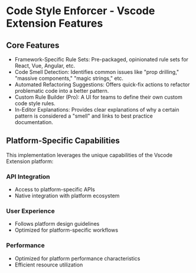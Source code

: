 # Code Style Enforcer - Vscode Extension Features

## Core Features
- Framework-Specific Rule Sets: Pre-packaged, opinionated rule sets for React, Vue, Angular, etc.
- Code Smell Detection: Identifies common issues like "prop drilling," "massive components," "magic strings," etc.
- Automated Refactoring Suggestions: Offers quick-fix actions to refactor problematic code into a better pattern.
- Custom Rule Builder (Pro): A UI for teams to define their own custom code style rules.
- In-Editor Explanations: Provides clear explanations of why a certain pattern is considered a "smell" and links to best practice documentation.

## Platform-Specific Capabilities
This implementation leverages the unique capabilities of the Vscode Extension platform:

### API Integration
- Access to platform-specific APIs
- Native integration with platform ecosystem

### User Experience
- Follows platform design guidelines
- Optimized for platform-specific workflows

### Performance
- Optimized for platform performance characteristics
- Efficient resource utilization
